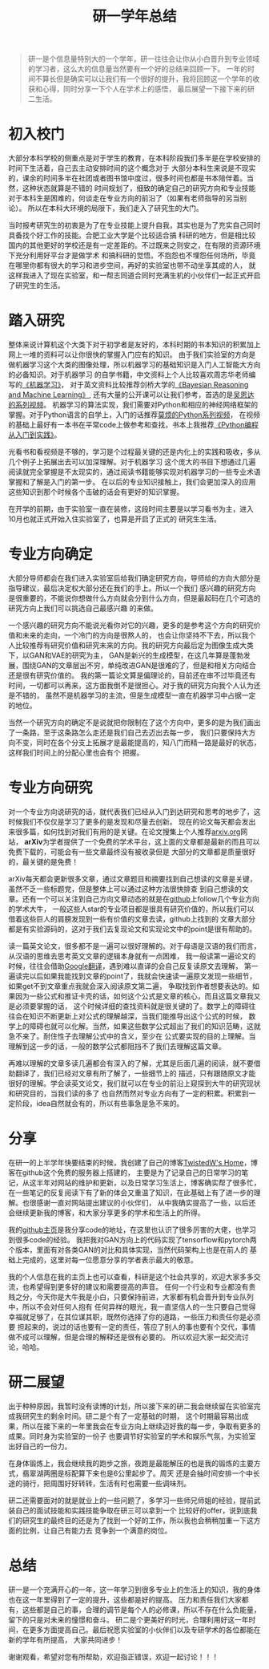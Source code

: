 ﻿---
layout: post
title: 研一学年总结
category: 生活
tags: [Life]
description: 
---

> 研一是个信息量特别大的一个学年，研一往往会让你从小白晋升到专业领域的学习者，这么大的信息量当然要有一个好的总结来回顾一下。
一年的时间不算长但是确实可以让我们有一个很好的提升，我将回顾这一个学年的收获和心得，同时分享一下个人在学术上的感悟，
最后展望一下接下来的研二生活。

# 初入校门 #

大部分本科学校的侧重点是对于学生的教育，在本科阶段我们多半是在学校安排的时间下生活着，自己去主动安排时间的这个概念对于
大部分本科生来说是不现实的，课余的时间多半在社团或者图书馆中度过，很多时间也都是书本陪伴着。当然，这种状态就算是不错的
时间规划了，细致的确定自己的研究方向和专业技能对于本科生是困难的，何谈走在专业方向的前沿了（如果有老师指导的另当别论）。
所以在本科大环境的局限下，我们走入了研究生的大门。

当时报考研究生的初衷是为了在专业技能上提升自我，其实也是为了充实自己同时具备找个好工作的技能。合肥工业大学是个比较适合搞
科研的地方，但是相比较国内的其他更好的学校还是有一定差距的。不过既来之则安之，在有限的资源环境下充分利用好平台才是做学术
和搞科研的觉悟。不抱怨也不埋怨任何场所，毕竟在哪里你都有很大的学习和进步空间，再好的实验室也带不动坐享其成的人，
就这样我进入了现在实验室，和一帮志同道合同时充满生机的小伙伴们一起正式开启了研究生的生活。

# 踏入研究 #

整体来说计算机这个大类下对于初学者是友好的，本科时期的书本知识的积累加上网上一堆的资料可以让你很快的掌握入门应有的知识。
由于我们实验室的方向是做机器学习这个大类的图像处理，所以机器学习的基础知识是入门人工智能大方向的必备知识。对于机器学习
的自学书籍，中文资料上个人比较喜欢周志华老师编写的[《机器学习》](https://book.douban.com/subject/26708119/)，
对于英文资料比较推荐剑桥大学的[《Bayesian Reasoning and Machine Learning》](https://book.douban.com/subject/5397287/),
还有大量的公开课可以让我们参考，首选的是[吴恩达的系列视频](https://www.bilibili.com/video/av9912938/)。
机器学习的算法实现，我们需要对Python和相应的神经网络框架的掌握。对于Python语言的自学上，入门的话推荐[莫烦的Python系列视频](https://morvanzhou.github.io/)，
在视频的基础上最好有一本书在平常code上做参考和查找，书本上我推荐[《Python编程从入门到实践》](https://book.douban.com/subject/26829016/)。

光看书和看视频是不够的，学习是个过程最关键的还是内化上的实践和吸收，多从几个例子上拓展出去可以加深理解。对于机器学习
这个庞大的书目下想通过几遍阅读就完全掌握是不太现实的，通过阅读书籍能够实现对机器学习的一些专业术语掌握和了解是入门的第一步。
在以后的专业知识接触上，我们会更加深入的应用这些知识到那个时候各个击破的话会有更好的知识掌握。

在开学的前期，由于实验室一直在装修，这段时间主要是以学习看书为主，进入10月也就正式开始入住实验室了，也算是开启了正式的
研究生生活。

# 专业方向确定 #

大部分导师都会在我们进入实验室后给我们确定研究方向，导师给的方向大部分是指导建议，最后决定权大部分还在我们的手上。所以一个我们
感兴趣的研究方向是很重要的，不能说你想做什么方向就会分到什么方向，但是最起码在几个可选的研究方向上我们可以挑选自己最感兴趣
的来做。

一个感兴趣的研究方向不能说光看你对它的兴趣，更多的是参考这个方向的研究价值和未来的走向，一个冷门的方向是很熬人的，
也会让你坚持不下去，所以我个人比较推荐有研究价值和研究未来的方向。我的研究方向最后定为图像生成大类下，以GAN和VAE的研究为主，
GAN是新兴的生成模型，在这几年算是蓬勃发展，围绕GAN的文章层出不穷，单纯改进GAN是很难的了，但是和相关方向结合还是很有研究价值的。
我的第一篇论文算是偏理论的，目前还在审不过毕竟还有时间，一切都可以再来，这方面我倒不是很担心。对于我的研究方向我个人认为还是不错的，
虽然不是机器学习的主流，但是生成模型一直在机器学习中占据一定的地位。

当然一个研究方向的确定不是说就把你限制在了这个方向中，更多的是为我们画出了一条路，至于这条路怎么走还是我们自己去迈出去每一步，
我们只要保持大方向不变，同时在各个分支上拓展才是最能提高的，知八门而精一路是最好的状态，这样我们时间上的分配心里也会有个
把握。

# 专业方向研究 #

对一个专业方向说研究的话，就代表我们已经从入门到达研究和思考的地步了，这时候我们不仅仅是学习了更多的是发现和尽量去创新。
现在的论文每天都会发出来很多篇，如何找到对我们有用的是关键。在论文搜集上个人推荐[arxiv.org](https://arxiv.org/)网站，
**arXiv**为学者提供了一个免费的学术平台，这上面的文章都是最新的而且可以免费下载的，可能会有一些文章最终没有被收录但是
大部分的文章都是质量很好的，最关键的是免费！

arXiv每天都会更新很多文章，通过文章题目和摘要找到自己想读的文章是关键，虽然不乏一些标题党，但是整体上可以通过这种方法很快排查
到自己想读的文章。还有一个可以关注到自己方向文章动态的就是在[github](https://github.com/)上follow几个专业方向的学术大牛，
一般这些人star的专业项目都是很具有研究价值的，所以我们可以借着这些巨人的肩膀发现到一些有价值的文章去读，github上找到的
文章大部分都是有实验源码的，这对于我们去复现论文和实现论文中的point是很有帮助的。

读一篇英文论文，很多都不是一遍可以很好理解的。对于母语是汉语的我们而言，从汉语的思维去思考英文文章的逻辑本身就有一点困难，
我一般读第一遍论文的时候，往往会借助[Google翻译](https://translate.google.cn/)，遇到难以直译的会自己反复读原文去理解，
第一遍读完以后如果我能找到文章的point了，我就会快速读一遍原文发现一些细节，如果get不到文章重点我就会深入阅读原文第二遍，
争取找到作者想要表达的。如果因为一些公式和推证卡壳的话，如何这个公式是文章的核心，而且这篇文章我又是必须要掌握的话，
这个时候详细的查找资料就是很关键的了。数学上的障碍往往会在知识不断更新上对公式的理解越深，当我们能推导出这个公式的时候，
数学上的障碍也就可以化解。当然，如果这些数学公式超出了我们的知识范畴，这就急不来了。耐住性子去理解公式中的含义，至少在
公式要实现的目的上理解。当理解到这一步的话，一般的数学公式都阻挡不了我们去理解这篇文章。

再难以理解的文章多读几遍都会有深入的了解，尤其是后面几遍的阅读，就不要借助翻译了，我们已经对文章有所了解了，一些细节上的
描述，只有跟随原文才能很好的理解。学会读英文论文，我们就可以在专业的前沿上窥探到大牛的研究现状和研究目的，当我们读的多了
也自然而然对专业方向有了一定的积累。积累到一定阶段，idea自然就会有的，所以有些事急是急不来的。

# 分享 #

在研一的上半学年快要结束的时候，我创建了自己的博客[TwistedW's Home](http://www.twistedwg.com/)，博客在github这个免费的服务器上搭建的，
主要是为了记录自己的日常学习的笔记，从这半年对网站的维护和更新，以及日常学习生活上，博客确实帮了很多忙，
在一些笔记的反复阅读下有了新的体会又重温了知识，在此基础上有了进一步的理解。也很感谢一直对网站提出建议的小伙伴们，
从中我确实提高了一些，以后还会继续更新我的博客，和大家分享更多的学术和生活上的所得。

我的[github主页](https://github.com/TwistedW)是我分享code的地址，在这里也认识了很多厉害的大佬，也学习到很多code的经验。
我把我对GAN方向上的代码实现了tensorflow和pytorch两个版本，里面有对各类GAN的对比和具体实现，当然代码架构上也是在前人的
基础上完成的，这里对每一位愿意分享的学者表示最大的敬意。

我的个人信息在我的主页上也可以查看，科研是这个社会共享的，欢迎大家多多交流，也希望得到更多好的建议和需要提高的声音。
任何一个行业和专业都没有贵贱之分，今天你是大牛我是小白，只要保持前进，大家都有机会晋升到专业队列中，所以不会对任何人抱有
任何异样的眼光，我一直坚信人的一生只要自己觉得幸福就足够了，在其位谋其职，既然你选择了你的道路，一些压力和责任你是必须要
担起来的，说过的话也要有一定的责任，答应了别人的事也要有个交代，事情做不成可以理解，但是合理的解释还是很有必要的。
所以欢迎大家一起交流讨论，哈哈。

# 研二展望 #

出于种种原因，我暂时没有读博的计划，所以接下来的研二我会继续留在实验室完成我研究生的剩余时间。研二是个有了一定基础的时期，
这个时期最容易出成果，所以在接下来的一年里我会在专业方向上继续迈好我的每一步，争取有更多的成果。同时身为实验室的一份子
也要调节好实验室的学术和娱乐气氛，为实验室出好自己的一份力。

在身体锻炼上，我会继续我的跑步之旅，夜跑是最能解压的也是我的锻炼的主要方式，翡翠湖两圈是标配算下来也是6公里起步了。周天
还是会抽时间安排一个中长途的骑行，把周围好好转转，生活有时也需要一些调味剂。

研二还需要面对的就是就业上的一些问题了，多学习一些师兄师姐的经验，提前武装自己的面试技能和实践技能争取在研三可以拿到一个
比较好的offer，说到底我们的研究生的最终目的还是为了找到一个好的工作，所以我也会稍稍加重一下这方面的比例，让自己有能力去
竞争到一个满意的岗位。

# 总结 #

研一是一个充满开心的一年，这一年学习到很多专业上的生活上的知识，我的身体也在这一年里得到了一定的提升，这些都是好的提高。
压力和责任我们大家都有，这些都是自己的事，合理的调节是每个人的必修课，所以不存在什么负能量，留下的只是对未来的憧憬和奋斗。
研二是个更美好的时光，合理利用好这一年时间，在更多方面提高自己。最后祝愿实验室的小伙伴们以及专研学术的各位都能在新的学年有所提高，
大家共同进步！

谢谢观看，希望对您有所帮助，欢迎指正错误，欢迎一起讨论！！！